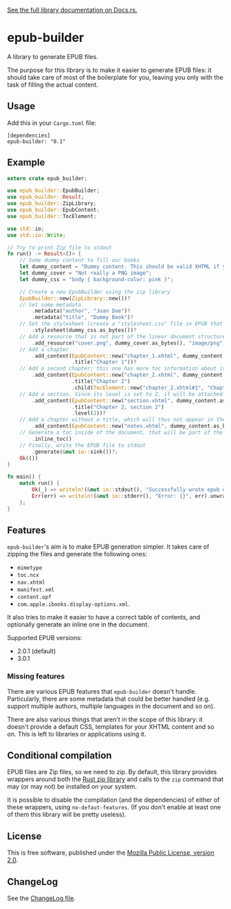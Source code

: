 [See the full library documentation on Docs.rs.](https://docs.rs/epub)

# epub-builder

A library to generate EPUB files.

The purpose for this library is to make it easier to generate EPUB files:
it should take care of most of the boilerplate for you, leaving you only
with the task of filling the actual content.

## Usage

Add this in your `Cargo.toml` file:

```toml, ignore
[dependencies]
epub-builder: "0.1"
```

## Example

```rust
extern crate epub_builder;

use epub_builder::EpubBuilder;
use epub_builder::Result;
use epub_builder::ZipLibrary;
use epub_builder::EpubContent;
use epub_builder::TocElement;

use std::io;
use std::io::Write;

// Try to print Zip file to stdout
fn run() -> Result<()> {
    // Some dummy content to fill our books
    let dummy_content = "Dummy content. This should be valid XHTML if you want a valid EPUB!";
    let dummy_cover = "Not really a PNG image";
    let dummy_css = "body { background-color: pink }";

    // Create a new EpubBuilder using the zip library
    EpubBuilder::new(ZipLibrary::new())?
    // Set some metadata
        .metadata("author", "Joan Doe")?
        .metadata("title", "Dummy Book")?
    // Set the stylesheet (create a "stylesheet.css" file in EPUB that is used by some generated files)
        .stylesheet(dummy_css.as_bytes())?
    // Add a resource that is not part of the linear document structure
        .add_resource("cover.png", dummy_cover.as_bytes(), "image/png")?
    // Add a chapter
        .add_content(EpubContent::new("chapter_1.xhtml", dummy_content.as_bytes())
                     .title("Chapter 1"))?
    // Add a second chapter; this one has more toc information about its internal structure
        .add_content(EpubContent::new("chapter_2.xhtml", dummy_content.as_bytes())
                     .title("Chapter 2")
                     .child(TocElement::new("chapter_2.xhtml#1", "Chapter 2, section 1")))?
    // Add a section. Since its level is set to 2, it will be attached to the previous chapter.
        .add_content(EpubContent::new("section.xhtml", dummy_content.as_bytes())
                     .title("Chapter 2, section 2")
                     .level(2))?
    // Add a chapter without a title, which will thus not appear in the TOC.
        .add_content(EpubContent::new("notes.xhtml", dummy_content.as_bytes()))?
    // Generate a toc inside of the document, that will be part of the linear structure.
        .inline_toc()
    // Finally, write the EPUB file to stdout
        .generate(&mut io::sink())?;
    Ok(())
}

fn main() {
    match run() {
        Ok(_) => writeln!(&mut io::stdout(), "Successfully wrote epub document to stdout!").unwrap(),
        Err(err) => writeln!(&mut io::stderr(), "Error: {}", err).unwrap(),
    };
}
```

## Features

`epub-builder`'s aim is to make EPUB generation simpler. It takes care of zipping
the files and generate the following ones:

* `mimetype`
* `toc.ncx`
* `nav.xhtml`
* `manifest.xml`
* `content.opf`
* `com.apple.ibooks.display-options.xml`.

It also tries to make it easier to have a correct table of contents, and optionally
generate an inline one in the document.

Supported EPUB versions:

* 2.0.1 (default)
* 3.0.1

### Missing features

There are various EPUB features that `epub-builder` doesn't handle. Particularly,
there are some metadata that could be better 
handled (e.g. support multiple authors, multiple languages in the document and so on).

There are also various things that aren't in the scope of this library: it doesn't
provide a default CSS, templates for your XHTML content and so on. This is left to
libraries or applications using it.

## Conditional compilation

EPUB files are Zip files, so we need to zip. By default, this library provides
wrappers around both the [Rust zip library](https://crates.io/crates/zip) and calls
to the `zip` command that may (or may not) be installed on your system.

It is possible to disable the compilation (and the dependencies) of either of these
wrappers, using `no-defaut-features`. (If you don't enable at least one of them this
library will be pretty useless).

## License

This is free software, published under the [Mozilla Public License,
version 2.0](https://www.mozilla.org/en-US/MPL/2.0/).

## ChangeLog

See the [ChangeLog file](ChangeLog.md).
